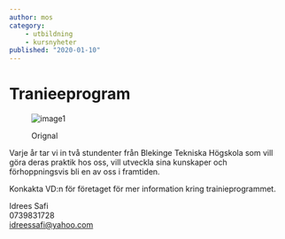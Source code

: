```yaml
---
author: mos
category:
    - utbildning
    - kursnyheter
published: "2020-01-10"
---
```

Tranieeprogram
==================================


<figure class="figure right">
    <img class="first" src="img/intern.jpg" alt="image1">
    <figcaption>
        <p>Orignal</p>
    </figcaption>
</figure>

<!--more-->
<p class=>
Varje år tar vi in två stundenter från Blekinge Tekniska Högskola som vill göra
deras praktik hos oss, vill utveckla sina kunskaper och förhoppningsvis bli en av oss i framtiden.</p>

Konkakta VD:n för företaget för mer information kring trainieprogrammet.

Idrees Safi <br>
0739831728<br>
idreessafi@yahoo.com



<!-- Rubrik 2 {#anchor-hit}
-----------------------------------

Text.



### Rubrik 3 {#vad-som}

Text. -->
